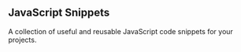 ## JavaScript Snippets
A collection of useful and reusable JavaScript code snippets for your projects.

